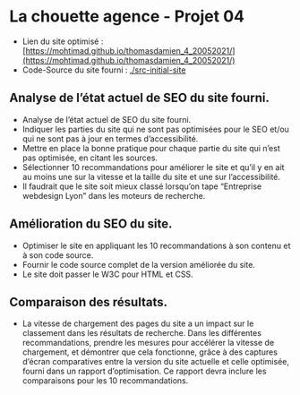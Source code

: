 # La chouette agence - Projet 04

- Lien du site optimisé : [https://mohtimad.github.io/thomasdamien_4_20052021/](https://mohtimad.github.io/thomasdamien_4_20052021/)
- Code-Source du site fourni : [./src-initial-site](https://github.com/Mohtimad/thomasdamien_4_20052021/tree/master/src-initial-site)

## Analyse de l’état actuel de SEO du site fourni.

- Analyse de l’état actuel de SEO du site fourni.
- Indiquer les parties du site qui ne sont pas optimisées pour le SEO et/ou qui ne sont pas à jour en termes d’accessibilité.
- Mettre en place la bonne pratique pour chaque partie du site qui n’est pas optimisée, en citant les sources.
- Sélectionner 10 recommandations pour améliorer le site et qu’il y en ait au moins une sur la vitesse et la taille du site et une sur l’accessibilité.
- Il faudrait que le site soit mieux classé lorsqu’on tape “Entreprise webdesign Lyon” dans les moteurs de recherche.

## Amélioration du SEO du site.

- Optimiser le site en appliquant les 10 recommandations à son contenu et à son code source.
- Fournir le code source complet de la version améliorée du site.
- Le site doit passer le W3C pour HTML et CSS.

## Comparaison des résultats.

- La vitesse de chargement des pages du site a un impact sur le classement dans les résultats de recherche. Dans les différentes recommandations, prendre les mesures pour accélérer la vitesse de chargement, et démontrer que cela fonctionne, grâce à des captures d’écran comparatives entre la version du site actuelle et celle optimisée, fourni dans un rapport d’optimisation. Ce rapport devra inclure les comparaisons pour les 10 recommandations.
